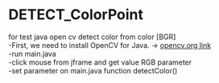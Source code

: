 # DETECT_ColorPoint
for test java open cv detect color from color [BGR]<br>
-First, we need to install OpenCV for Java. ->
[opencv.org link](https://opencv.org/releases/)<br>
-run main.java<br>
-click mouse from jframe and get value RGB parameter<br>
-set parameter on main.java function detectColor()<br>

